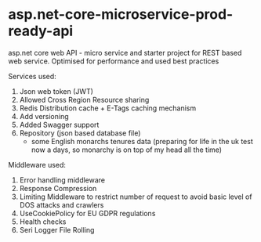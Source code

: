 # asp.net-core-microservice-prod-ready-api
asp.net core web API - micro service and starter project for REST based web service. Optimised for performance and used best practices

Services used:
  1. Json web token (JWT) 
  2. Allowed Cross Region Resource sharing
  3. Redis Distribution cache + E-Tags caching mechanism
  4. Add versioning 
  5. Added Swagger support
  6. Repository (json based database file) 
      - some English monarchs tenures data (preparing for life in the uk test now a days, so monarchy is on top of my head all the time)
 
Middleware used:
  1. Error handling middleware 
  2. Response Compression
  3. Limiting Middleware to restrict number of request to avoid basic level of DOS attacks and crawlers
  4. UseCookiePolicy for EU GDPR regulations
  5. Health checks
  6. Seri Logger File Rolling
  
  
